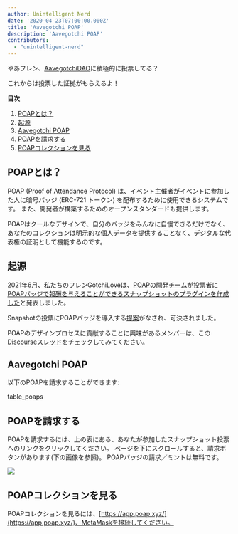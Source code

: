 ```yaml
---
author: Unintelligent Nerd
date: '2020-04-23T07:00:00.000Z'
title: 'Aavegotchi POAP'
description: 'Aavegotchi POAP'
contributors:
  - "unintelligent-nerd"
---
```


やあフレン、[AavegotchiDAO](/dao)に積極的に投票してる？

これからは投票した証拠がもらえるよ！

<div class="contentsBox">

**目次**

<ol>
<li><a href=#what-are-poaps->POAPとは？</a></li>
<li><a href=#origins>起源</a></li>
<li><a href=#aavegotchi-poaps>Aavegotchi POAP</a></li>
<li><a href=#claiming-the-poaps>POAPを請求する</a></li>
<li><a href=#viewing-your-poap-collection>POAPコレクションを見る</a></li>
</ol>

</div>

## POAPとは？

POAP (Proof of Attendance Protocol) は、イベント主催者がイベントに参加した人に暗号バッジ (ERC-721 トークン) を配布するために使用できるシステムです。 また、開発者が構築するためのオープンスタンダードも提供します。

POAPはクールなデザインで、自分のバッジをみんなに自慢できるだけでなく、あなたのコレクションは明示的な個人データを提供することなく、デジタルな代表権の証明として機能するのです。

## 起源

2021年6月、私たちのフレンGotchiLoveは、[POAPの開発チームが投票者にPOAPバッジで報酬を与えることができるスナップショットのプラグインを作成した](https://dao.aavegotchi.com/t/poap-plugin-for-snapshot-votes/1932)と発表しました。

Snapshotの投票にPOAPバッジを導入する[提案](https://snapshot.org/#/aavegotchi.eth/proposal/0xd28d1927cbcee262fe8a4cd4c2363e5ac1c313e893caef40600c9c536817311e)がなされ、可決されました。

POAPのデザインプロセスに貢献することに興味があるメンバーは、この[Discourseスレッド](https://dao.aavegotchi.com/t/poap-design-process/2854)をチェックしてみてください。

## Aavegotchi POAP

以下のPOAPを請求することができます:

table_poaps

## POAPを請求する

POAPを請求するには、上の表にある、あなたが参加したスナップショット投票へのリンクをクリックしてください。 ページを下にスクロールすると、請求ボタンがあります(下の画像を参照)。 POAPバッジの請求／ミントは無料です。

<img src="/poap/claiming-poap.png" />

## POAPコレクションを見る

POAPコレクションを見るには、[https://app.poap.xyz/](https://app.poap.xyz/)、MetaMaskを接続してください。